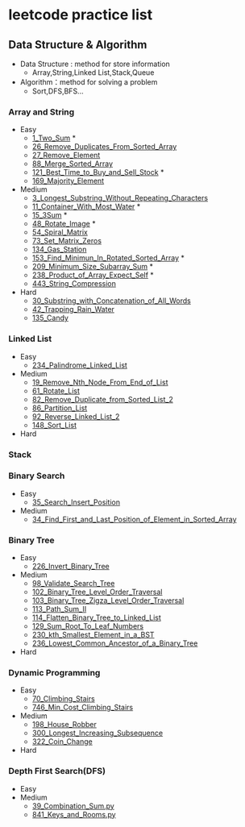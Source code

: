 # leetcode practice list

## Data Structure & Algorithm
- Data Structure : method for store information
  - Array,String,Linked List,Stack,Queue
- Algorithm：method for solving a problem
  - Sort,DFS,BFS...
### Array and String
  - Easy
    - [1_Two_Sum](/Array/Esay/1_Two_Sum.py) *
    - [26_Remove_Duplicates_From_Sorted_Array](/Array/Esay/26_Remove_Duplicates_From_Sorted_Array.py)
    - [27_Remove_Element](/Array/Esay/27_Remove_Element.py)
    - [88_Merge_Sorted_Array](/Array/Esay/88_Merge_Sorted_Array.py)
    - [121_Best_Time_to_Buy_and_Sell_Stock](/Array/Esay/121_Best_Time_to_Buy_and_Sell_Stock.py) *
    - [169_Majority_Element](/Array/Esay/169_Majority_Element.py)
  - Medium
    - [3_Longest_Substring_Without_Repeating_Characters](/Array/Medium/3_Longest_Substring_Without_Repeating_Characters.py)
    - [11_Container_With_Most_Water](/Array/Medium/11_Container_With_Most_Water.py) *
    - [15_3Sum](/Array/Medium/15_3Sum.py) *
    - [48_Rotate_Image](/Array/Medium/48_Rotate_Image.py) *
    - [54_Spiral_Matrix](/Array/Medium/54_Spiral_Matrix.py)
    - [73_Set_Matrix_Zeros](/Array/Medium/73_Set_Matrix_Zeros.py)
    - [134_Gas_Station](/Array/Medium/134_Gas_Station.py)
    - [153_Find_Minimun_In_Rotated_Sorted_Array](/Array/Medium/153_Find_Minimun_In_Rotated_Sorted_Array.py) *
    - [209_Minimum_Size_Subarray_Sum](/Array/Medium/209_Minimum_Size_Subarray_Sum.py)  * 
    - [238_Product_of_Array_Expect_Self](/Array/Medium/238_Product_of_Array_Expect_Self.py) *
    - [443_String_Compression](/Array/Medium/443_String_Compression.py)
  - Hard
    - [30_Substring_with_Concatenation_of_All_Words](/Array/Hard/30_Substring_with_Concatenation_of_All_Words.py)
    - [42_Trapping_Rain_Water](/Array/Hard/42_Trapping_Rain_Water.py)
    - [135_Candy](/Array/Hard/135_Candy.py)
### Linked List
  - Easy  
    - [234_Palindrome_Linked_List](/LinkedList/Easy/234_Palindrome_Linked_List.py)
  - Medium
    - [19_Remove_Nth_Node_From_End_of_List](/LinkedList/Medium/19_Remove_Nth_Node_From_End_of_List.py)
    - [61_Rotate_List](/LinkedList/Medium/61_Rotate_List.py)
    - [82_Remove_Duplicate_from_Sorted_List_2](/LinkedList/Medium/82_Remove_Duplicate_from_Sorted_List_2.py)
    - [86_Partition_List](/LinkedList/Medium/86_Partition_List.py)
    - [92_Reverse_Linked_List_2](/LinkedList/Medium/92_Reverse_Linked_List_2.py)
    - [148_Sort_List](/LinkedList/Medium/148_Sort_List.py)
  - Hard

### Stack
### Binary Search
  - Easy
    - [35_Search_Insert_Position](/BinarySearch/Easy/35_Search_Insert_Position.py)
  - Medium
    - [34_Find_First_and_Last_Position_of_Element_in_Sorted_Array](/BinarySearch/Medium/34_Find_First_and_Last_Position_of_Element_in_Sorted_Array.py)
### Binary Tree
  - Easy
    - [226_Invert_Binary_Tree](/BinaryTree/Easy/226_Invert_Binary_Tree.py)
  - Medium
    - [98_Validate_Search_Tree](/BinaryTree/Medium/98_Validate_Search_Tree.py)
    - [102_Binary_Tree_Level_Order_Traversal](/BinaryTree/Medium/102_Binary_Tree_Level_Order_Traversal.py)
    - [103_Binary_Tree_Zigza_Level_Order_Traversal](/BinaryTree/Medium/103_Binary_Tree_Zigza_Level_Order_Traversal.py)
    - [113_Path_Sum_II](/BinaryTree/Medium/113_Path_Sum_II.py)
    - [114_Flatten_Binary_Tree_to_Linked_List](/BinaryTree/Medium/114_Flatten_Binary_Tree_to_Linked_List.py)
    - [129_Sum_Root_To_Leaf_Numbers](/BinaryTree/Medium/129_Sum_Root_To_Leaf_Numbers.py)
    - [230_kth_Smallest_Element_in_a_BST](/BinaryTree/Medium/230_kth_Smallest_Element_in_a_BST.py)
    - [236_Lowest_Common_Ancestor_of_a_Binary_Tree](/BinaryTree/Medium/236_Lowest_Common_Ancestor_of_a_Binary_Tree.py)
  - Hard
### Dynamic Programming
  - Easy
    - [70_Climbing_Stairs](/DynamicProgramming/Easy/70_Climbing_Stairs.py)
    - [746_Min_Cost_Climbing_Stairs](/DynamicProgramming/Easy/746_Min_Cost_Climbing_Stairs.py)
  - Medium
    - [198_House_Robber](/DynamicProgramming/Medium/198_House_Robber.py)
    - [300_Longest_Increasing_Subsequence](/DynamicProgramming/Medium/300_Longest_Increasing_Subsequence.py)
    - [322_Coin_Change](/DynamicProgramming/Medium/322_Coin_Change.py)
  - Hard
### Depth First Search(DFS)
  - Easy
  - Medium
    - [39_Combination_Sum.py](/DFS/Medium/39_Combination_Sum.py)
    - [841_Keys_and_Rooms.py](/DFS/Medium/841_Keys_and_Rooms.py)

  
  
